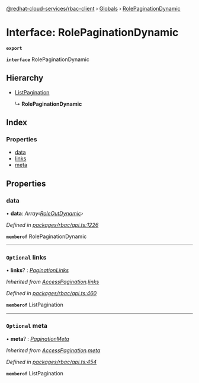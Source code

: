 [@redhat-cloud-services/rbac-client](../README.md) › [Globals](../globals.md) › [RolePaginationDynamic](rolepaginationdynamic.md)

# Interface: RolePaginationDynamic

**`export`** 

**`interface`** RolePaginationDynamic

## Hierarchy

* [ListPagination](listpagination.md)

  ↳ **RolePaginationDynamic**

## Index

### Properties

* [data](rolepaginationdynamic.md#data)
* [links](rolepaginationdynamic.md#optional-links)
* [meta](rolepaginationdynamic.md#optional-meta)

## Properties

###  data

• **data**: *Array‹[RoleOutDynamic](roleoutdynamic.md)›*

*Defined in [packages/rbac/api.ts:1226](https://github.com/leSamo/javascript-clients/blob/master/packages/rbac/api.ts#L1226)*

**`memberof`** RolePaginationDynamic

___

### `Optional` links

• **links**? : *[PaginationLinks](paginationlinks.md)*

*Inherited from [AccessPagination](accesspagination.md).[links](accesspagination.md#optional-links)*

*Defined in [packages/rbac/api.ts:460](https://github.com/leSamo/javascript-clients/blob/master/packages/rbac/api.ts#L460)*

**`memberof`** ListPagination

___

### `Optional` meta

• **meta**? : *[PaginationMeta](paginationmeta.md)*

*Inherited from [AccessPagination](accesspagination.md).[meta](accesspagination.md#optional-meta)*

*Defined in [packages/rbac/api.ts:454](https://github.com/leSamo/javascript-clients/blob/master/packages/rbac/api.ts#L454)*

**`memberof`** ListPagination
